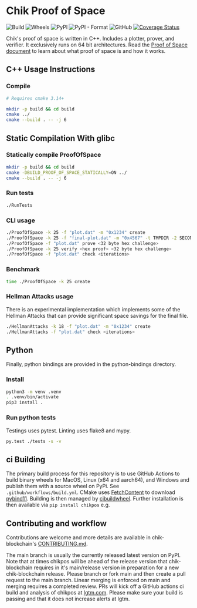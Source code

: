 # Chik Proof of Space
![Build](https://github.com/Chik-Network/chikpos/actions/workflows/build-test-cplusplus.yml/badge.svg)
![Wheels](https://github.com/Chik-Network/chikpos/actions/workflows/build-wheels.yml/badge.svg)
![PyPI](https://img.shields.io/pypi/v/chikpos?logo=pypi)
![PyPI - Format](https://img.shields.io/pypi/format/chikpos?logo=pypi)
![GitHub](https://img.shields.io/github/license/Chik-Network/chikpos?logo=Github)
[![Coverage Status](https://coveralls.io/repos/github/Chik-Network/chikpos/badge.svg?branch=main)](https://coveralls.io/github/Chik-Network/chikpos?branch=main)

Chik's proof of space is written in C++. Includes a plotter, prover, and
verifier. It exclusively runs on 64 bit architectures. Read the
[Proof of Space document](https://www.chiknetwork.com/wp-content/uploads/2022/09/Chik_Proof_of_Space_Construction_v1.1.pdf) to
learn about what proof of space is and how it works.

## C++ Usage Instructions

### Compile

```bash
# Requires cmake 3.14+

mkdir -p build && cd build
cmake ../
cmake --build . -- -j 6
```

## Static Compilation With glibc
### Statically compile ProofOfSpace
```bash
mkdir -p build && cd build
cmake -DBUILD_PROOF_OF_SPACE_STATICALLY=ON ../
cmake --build . -- -j 6
```

### Run tests

```bash
./RunTests
```

### CLI usage

```bash
./ProofOfSpace -k 25 -f "plot.dat" -m "0x1234" create
./ProofOfSpace -k 25 -f "final-plot.dat" -m "0x4567" -t TMPDIR -2 SECOND_TMPDIR create
./ProofOfSpace -f "plot.dat" prove <32 byte hex challenge>
./ProofOfSpace -k 25 verify <hex proof> <32 byte hex challenge>
./ProofOfSpace -f "plot.dat" check <iterations>
```

### Benchmark

```bash
time ./ProofOfSpace -k 25 create
```


### Hellman Attacks usage

There is an experimental implementation which implements some of the Hellman
Attacks that can provide significant space savings for the final file.


```bash
./HellmanAttacks -k 18 -f "plot.dat" -m "0x1234" create
./HellmanAttacks -f "plot.dat" check <iterations>
```

## Python

Finally, python bindings are provided in the python-bindings directory.

### Install

```bash
python3 -m venv .venv
. .venv/bin/activate
pip3 install .
```

### Run python tests

Testings uses pytest. Linting uses flake8 and mypy.

```bash
py.test ./tests -s -v
```

## ci Building
The primary build process for this repository is to use GitHub Actions to
build binary wheels for MacOS, Linux (x64 and aarch64), and Windows and publish
them with a source wheel on PyPi. See `.github/workflows/build.yml`. CMake uses
[FetchContent](https://cmake.org/cmake/help/latest/module/FetchContent.html)
to download [pybind11](https://github.com/pybind/pybind11). Building is then
managed by [cibuildwheel](https://github.com/joerick/cibuildwheel). Further
installation is then available via `pip install chikpos` e.g.

## Contributing and workflow
Contributions are welcome and more details are available in chik-blockchain's
[CONTRIBUTING.md](https://github.com/Chik-Network/chik-blockchain/blob/main/CONTRIBUTING.md).

The main branch is usually the currently released latest version on PyPI.
Note that at times chikpos will be ahead of the release version that
chik-blockchain requires in it's main/release version in preparation for a
new chik-blockchain release. Please branch or fork main and then create a
pull request to the main branch. Linear merging is enforced on main and
merging requires a completed review. PRs will kick off a GitHub actions ci build
and analysis of chikpos at
[lgtm.com](https://lgtm.com/projects/g/Chik-Network/chikpos/?mode=list). Please
make sure your build is passing and that it does not increase alerts at lgtm.
